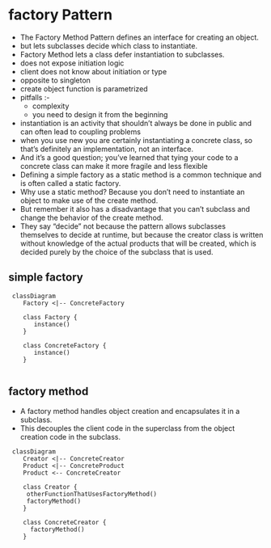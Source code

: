 # factory Pattern
- The Factory Method Pattern defines an interface for creating an object.
- but lets subclasses decide which class to instantiate.
- Factory Method lets a class defer instantiation to subclasses.
- does not expose initiation logic 
- client does not know about initiation or type
- opposite to singleton  
- create object function is parametrized
- pitfalls :-
  - complexity
  - you need to design it from the beginning
- instantiation is an activity that shouldn’t always be done in public and can often lead to coupling problems
- when you use new you are certainly instantiating a concrete class, so that’s definitely an implementation, not an interface. 
- And it’s a good question; you’ve learned that tying your code to a concrete class can make it more fragile and less flexible 
- Defining a simple factory as a static method is a common technique and is often called a static factory.
- Why use a static method? Because you don’t need to instantiate an object to make use of the create method.
- But remember it also has a disadvantage that you can’t subclass and change the behavior of the create method. 
- They say “decide” not because the pattern allows subclasses themselves to decide at runtime, but because the creator class is written
  without knowledge of the actual products that will be created, which is decided purely by
  the choice of the subclass that is used.


## simple factory 


```mermaid
 classDiagram
    Factory <|-- ConcreteFactory
 
    class Factory {
       instance()
    } 
    
    class ConcreteFactory {
       instance()
    }
   
```

## factory method 
  - A factory method handles object creation and encapsulates it in a subclass.
  - This decouples the client code in the superclass from the object creation code in the subclass.

```mermaid
 classDiagram
    Creator <|-- ConcreteCreator
    Product <|-- ConcreteProduct
    Product <-- ConcreteCreator
 
    class Creator {
     otherFunctionThatUsesFactoryMethod()
     factoryMethod()
    } 
    
    class ConcreteCreator {
      factoryMethod()
    }
    
```
